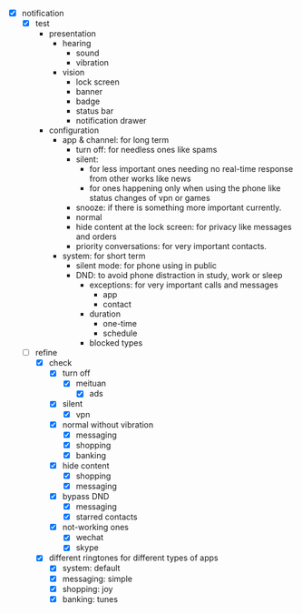 - [x] notification
	- [x] test
		- presentation
			- hearing
				- sound
				- vibration
			- vision
				- lock screen
				- banner
				- badge
				- status bar
				- notification drawer	
		- configuration
			- app & channel: for long term 
				- turn off: for needless ones like spams
				- silent: 
					- for less important ones needing no real-time response from other works like news
					- for ones happening only when using the phone like status changes of vpn or games
				- snooze: if there is something more important currently.
				- normal
				- hide content at the lock screen: for privacy like messages and orders
				- priority conversations: for very important contacts. 
			- system: for short term
				- silent mode: for phone using in public
				- DND: to avoid phone distraction in study, work or sleep
					- exceptions: for very important calls and messages
						- app
						- contact
					- duration
						- one-time
						- schedule
					- blocked types
	- [ ] refine
		- [x] check 
			- [x] turn off
				- [x] meituan
					- [x] ads
			- [x] silent
				- [x] vpn
			- [x] normal without vibration
				- [x] messaging
				- [x] shopping
				- [x] banking
			- [x] hide content
				- [x] shopping
				- [x] messaging
			- [x] bypass DND
				- [x] messaging
				- [x] starred contacts
			- [x] not-working ones
				- [x] wechat
				- [x] skype
		- [x] different ringtones for different types of apps
			- [x] system: default
			- [x] messaging: simple
			- [x] shopping: joy
			- [x] banking: tunes

<!--stackedit_data:
eyJoaXN0b3J5IjpbMzE3OTI4OTAwXX0=
-->